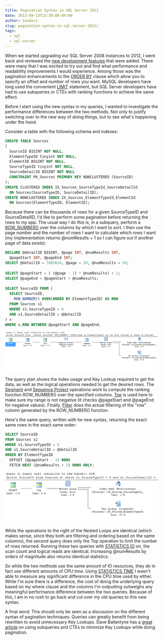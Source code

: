 ```yaml
---
title: Pagination Syntax in SQL Server 2012
date: 2013-09-13T13:30:08-04:00
author: Sanders
slug: pagination-syntax-in-sql-server-2012/
tags:
  - sql
  - sql-server
---
```

When we started upgrading our SQL Server 2008 instances to 2012, I went back and reviewed the <a href="http://technet.microsoft.com/en-us/library/09f0096e-ab95-4be0-8c01-f98753255747" target="_blank">new development features</a> that were added. There were many that I was excited to try out and find what performance and readability improvements I would experience. Among those was the pagination enhancements to the <a href="http://technet.microsoft.com/en-us/library/ms188385" target="_blank">ORDER BY</a> clause which allow you to specify an offset and number of rows you want. MySQL developers have long used the convenient <a href="http://dev.mysql.com/doc/refman/5.0/en/select.html" target="_blank">LIMIT</a> statement, but SQL Server developers have had to use subqueries or CTEs with ranking functions to achieve the same effect.

Before I start using the new syntax in my queries, I wanted to investigate the performance differences between the two methods. Not only to justify switching over to the new way of doing things, but to see what's happening under the hood.

Consider a table with the following schema and indexes:

```sql
CREATE TABLE Sources
(
  SourceID BIGINT NOT NULL,
  ElementTypeID tinyint NOT NULL,
  ElementID BIGINT NOT NULL,
  SourceTypeID tinyint NOT NULL,
  SourceDetailID BIGINT NOT NULL
  CONSTRAINT PK_Sources PRIMARY KEY NONCLUSTERED (SourceID)
);
CREATE CLUSTERED INDEX IX_Sources_SourceTypeId_SourceDetailId
  ON Sources(SourceTypeID, SourceDetailID);
CREATE NONCLUSTERED INDEX IX_Sources_ElementTypeId_ElementId
  ON Sources(ElementTypeID, ElementID);
```

Because there can be thousands of rows for a given SourceTypeID and SourceDetailID, I'd like to perform some pagination before returning the rows to my app. The usual way I do this is, in a subquery, perform a <a href="http://technet.microsoft.com/en-us/library/ms186734.aspx" target="_blank">ROW_NUMBER()</a> over the columns by which I want to sort. I then use the page number and the number of rows I want to calculate which rows I want (my implementation returns @numResults + 1 so I can figure out if another page of data exists):

```sql
DECLARE @detailID BIGINT, @page INT, @numResults INT,
  @pageStart INT, @pageEnd INT;
SELECT @detailID = 7665626, @page = 20, @numResults = 50;

SELECT @pageStart = ( (@page - 1) * @numResults) + 1;
SELECT @pageEnd = @pageStart + @numResults;

SELECT SourceID FROM (
  SELECT SourceID,
    ROW_NUMBER() OVER(ORDER BY ElementTypeID) AS ROW
  FROM Sources s1
  WHERE s1.SourceTypeID = 6
  AND s1.SourceDetailID = @detailID
) x
WHERE x.ROW BETWEEN @pageStart AND @pageEnd;
```

![](./qp1-pagination.png)

The query plan shows the index usage and Key Lookup required to get the data, as well as the logical operations needed to get the desired rows. The <a href="http://technet.microsoft.com/en-us/library/ms180774(v=sql.105).aspx" target="_blank">Segment</a> and <a href="http://technet.microsoft.com/en-us/library/ms187041(v=sql.105).aspx" target="_blank">Sequence Project</a> operations work to compute the ranking function ROW_NUMBER() over the specified columns. <a href="http://technet.microsoft.com/en-us/library/ms177432(v=sql.105).aspx" target="_blank">Top</a> is used here to make sure my range is not negative (it checks @pageStart and @pageEnd for negative values). Finally, <a href="http://technet.microsoft.com/en-us/library/ms175020(v=sql.105).aspx" target="_blank">Filter</a> does the actual filtering of the "row" column generated by the ROW_NUMBER() function.

Here's the same query, written with he new syntax, returning the exact same rows in the exact same order:

```sql
SELECT SourceID
FROM Sources s1
WHERE s1.SourceTypeID = 6
AND s1.SourceDetailID = @detailID
ORDER BY ElementTypeID
  OFFSET (@pageStart - 1) ROWS
  FETCH NEXT (@numResults + 1) ROWS ONLY;
```

![](./qp2-pagination.png)

While the operations to the right of the Nested Loops are identical (which makes sense, since they both are filtering and ordering based on the same columns), the second query does only the Top operation to limit the number of rows returned. Running these two queries with <a href="http://msdn.microsoft.com/en-us/library/ms184361.aspx" target="_blank">STATISTICS IO</a> on, the scan count and logical reads are identical. Increasing @numResults by orders of magnitude also returns identical statistics.

So while the two methods use the same amount of IO resources, they do in fact use different amounts of CPU time. Using <a href="http://technet.microsoft.com/en-us/library/ms190287.aspx" target="_blank">STATISTICS TIME</a> I wasn't able to measure any significant difference in the CPU time used by either. While I'm sure there is a difference, the cost of doing the underlying query based on my where clause and the columns I'm outputting outweighs any meaningful performance difference between the two queries. Because of this, I am in no rush to go back and cut over my old queries to this new syntax.

A final word: This should only be seen as a discussion on the different syntax of pagination techniques. Queries can greatly benefit from being rewritten to avoid unnecessary Key Lookups. Dave Ballantyne has a <a href="http://sqlblogcasts.com/blogs/sqlandthelike/archive/2012/04/26/offset-without-offset.aspx" target="_blank">great article</a> on using subqueries and CTEs to minimize Key Lookups while doing pagination.
